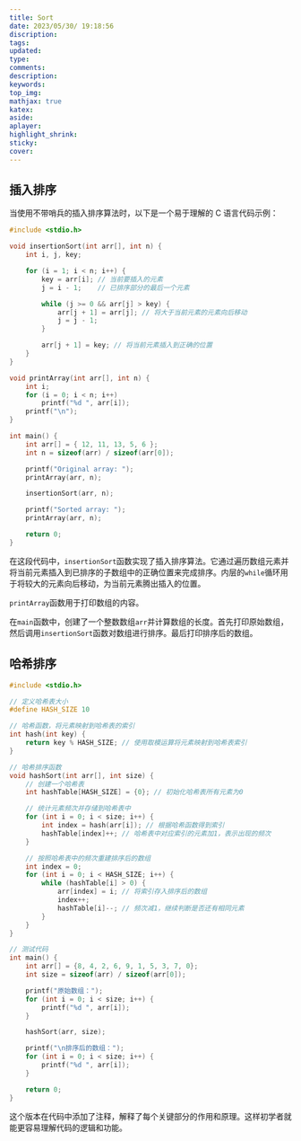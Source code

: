 ```yaml
---
title: Sort
date: 2023/05/30/ 19:18:56
discription:
tags:
updated:
type:
comments:
description:
keywords:
top_img:
mathjax: true
katex:
aside:
aplayer:
highlight_shrink:
sticky:
cover:
---
```


## 插入排序

当使用不带哨兵的插入排序算法时，以下是一个易于理解的 C 语言代码示例：

```c
#include <stdio.h>

void insertionSort(int arr[], int n) {
    int i, j, key;

    for (i = 1; i < n; i++) {
        key = arr[i]; // 当前要插入的元素
        j = i - 1;    // 已排序部分的最后一个元素

        while (j >= 0 && arr[j] > key) {
            arr[j + 1] = arr[j]; // 将大于当前元素的元素向后移动
            j = j - 1;
        }

        arr[j + 1] = key; // 将当前元素插入到正确的位置
    }
}

void printArray(int arr[], int n) {
    int i;
    for (i = 0; i < n; i++)
        printf("%d ", arr[i]);
    printf("\n");
}

int main() {
    int arr[] = { 12, 11, 13, 5, 6 };
    int n = sizeof(arr) / sizeof(arr[0]);

    printf("Original array: ");
    printArray(arr, n);

    insertionSort(arr, n);

    printf("Sorted array: ");
    printArray(arr, n);

    return 0;
}
```

在这段代码中，`insertionSort`函数实现了插入排序算法。它通过遍历数组元素并将当前元素插入到已排序的子数组中的正确位置来完成排序。内层的`while`循环用于将较大的元素向后移动，为当前元素腾出插入的位置。

`printArray`函数用于打印数组的内容。

在`main`函数中，创建了一个整数数组`arr`并计算数组的长度。首先打印原始数组，然后调用`insertionSort`函数对数组进行排序。最后打印排序后的数组。

## 哈希排序

```c
#include <stdio.h>

// 定义哈希表大小
#define HASH_SIZE 10

// 哈希函数，将元素映射到哈希表的索引
int hash(int key) {
    return key % HASH_SIZE; // 使用取模运算将元素映射到哈希表索引
}

// 哈希排序函数
void hashSort(int arr[], int size) {
    // 创建一个哈希表
    int hashTable[HASH_SIZE] = {0}; // 初始化哈希表所有元素为0

    // 统计元素频次并存储到哈希表中
    for (int i = 0; i < size; i++) {
        int index = hash(arr[i]); // 根据哈希函数得到索引
        hashTable[index]++; // 哈希表中对应索引的元素加1，表示出现的频次
    }

    // 按照哈希表中的频次重建排序后的数组
    int index = 0;
    for (int i = 0; i < HASH_SIZE; i++) {
        while (hashTable[i] > 0) {
            arr[index] = i; // 将索引存入排序后的数组
            index++;
            hashTable[i]--; // 频次减1，继续判断是否还有相同元素
        }
    }
}

// 测试代码
int main() {
    int arr[] = {8, 4, 2, 6, 9, 1, 5, 3, 7, 0};
    int size = sizeof(arr) / sizeof(arr[0]);

    printf("原始数组：");
    for (int i = 0; i < size; i++) {
        printf("%d ", arr[i]);
    }

    hashSort(arr, size);

    printf("\n排序后的数组：");
    for (int i = 0; i < size; i++) {
        printf("%d ", arr[i]);
    }

    return 0;
}
```

这个版本在代码中添加了注释，解释了每个关键部分的作用和原理。这样初学者就能更容易理解代码的逻辑和功能。
